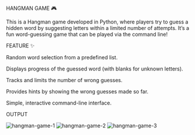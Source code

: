 HANGMAN GAME 🎮

This is a Hangman game developed in Python, where players try to guess a hidden word by suggesting letters within a limited number of attempts. It’s a fun word-guessing game that can be played via the command line!

FEATURE ✨

Random word selection from a predefined list.

Displays progress of the guessed word (with blanks for unknown letters).

Tracks and limits the number of wrong guesses.

Provides hints by showing the wrong guesses made so far.

Simple, interactive command-line interface.

OUTPUT

![hangman-game-1](https://github.com/user-attachments/assets/8c7d0fd5-1448-4694-aff1-2f10b18cf10b)
![hangman-game-2](https://github.com/user-attachments/assets/bee47149-8c9c-4dbe-b076-2c789cee6029)
![hangman-game-3](https://github.com/user-attachments/assets/a4521d2c-f83a-4d85-8363-7d2aaa11204a)
